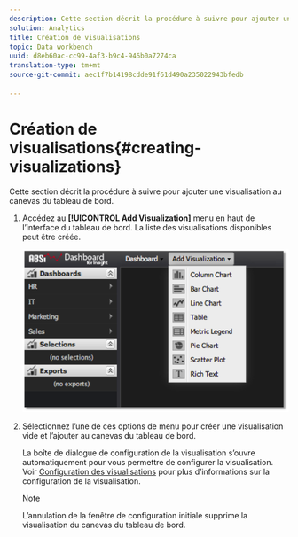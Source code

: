 ```yaml
---
description: Cette section décrit la procédure à suivre pour ajouter une visualisation au canevas du tableau de bord.
solution: Analytics
title: Création de visualisations
topic: Data workbench
uuid: d8eb60ac-cc99-4af3-b9c4-946b0a7274ca
translation-type: tm+mt
source-git-commit: aec1f7b14198cdde91f61d490a235022943bfedb

---
```



# Création de visualisations{#creating-visualizations}

Cette section décrit la procédure à suivre pour ajouter une visualisation au canevas du tableau de bord.

1. Accédez au **[!UICONTROL Add Visualization]** menu en haut de l’interface du tableau de bord. La liste des visualisations disponibles peut être créée.

   ![](assets/create_visualization1.png)

1. Sélectionnez l’une de ces options de menu pour créer une visualisation vide et l’ajouter au canevas du tableau de bord.

   La boîte de dialogue de configuration de la visualisation s’ouvre automatiquement pour vous permettre de configurer la visualisation. Voir [Configuration des visualisations](../../../home/c-adobe-data-workbench-dashboard/c-visualizations/c-configuring-visualizations.md#concept-edc3c7270ffe429c9aab8ceca429b570) pour plus d’informations sur la configuration de la visualisation.

   >[!NOTE]
   >
   >L’annulation de la fenêtre de configuration initiale supprime la visualisation du canevas du tableau de bord.

